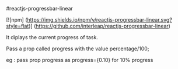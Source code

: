 #reactjs-progressbar-linear

[![npm]
(https://img.shields.io/npm/v/reactjs-progressbar-linear.svg?style=flat)]
(https://github.com/interleap/reactjs-progressbar-linear)


It diplays the current progress of task.

Pass a prop called progress with the value percentage/100;

eg : pass prop progress as progress={0.10} for 10% progress
